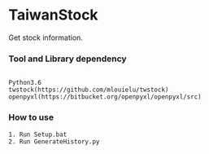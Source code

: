 # TaiwanStock

Get stock information.

### Tool and Library dependency
````

Python3.6
twstock(https://github.com/mlouielu/twstock)
openpyxl(https://bitbucket.org/openpyxl/openpyxl/src)
````

### How to use
````
1. Run Setup.bat
2. Run GenerateHistory.py
````
